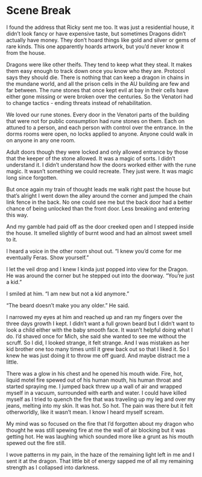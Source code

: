 #  Scene Break

I found the address that Ricky sent me too. It was just a residential house, it
didn’t look fancy or have expensive taste, but sometimes Dragons didn’t actually
have money. They don’t hoard things like gold and silver or gems of rare kinds.
This one apparently hoards artwork, but you’d never know it from the house.

Dragons were like other theifs. They tend to keep what they steal. It makes them
easy enough to track down once you know who they are. Protocol says they should
die. There is nothing that can keep a dragon in chains in the mundane world, and
all the prison cells in the AU building are few and far between. The rune stones
that once kept evil at bay in their cells have either gone missing or were
broken over the centuries. So the Venatori had to change tactics - ending
threats instead of rehabilitation.

We loved our rune stones. Every door in the Venatori parts of the building that
were not for public consumption had rune stones on them. Each on attuned to a
person, and each person with control over the entrance. In the dorms rooms were
open, no locks applied to anyone. Anyone could walk in on anyone in any one
room.

Adult doors though they were locked and only allowed entrance by those that the
keeper of the stone allowed. It was a magic of sorts. I didn’t understand it. I
didn’t understand how the doors worked either with the rune magic. It wasn’t
something we could recreate. They just were. It was magic long since forgotten.

But once again my train of thought leads me walk right past the house but that’s
alright I went down the alley around the corner and jumped the chain link fence
in the back. No one could see me but the back door had a better chance of being
unlocked than the front door. Less breaking and entering this way.

And my gamble had paid off as the door creeked open and I stepped inside the
house. It smelled slightly of burnt wood and had an almost sweet smell to it.

I heard a voice in the other room shout out. “I knew you’d come for me
eventually Feras. Show yourself.”

I let the veil drop and I knew I kinda just popped into view for the Dragon. He
was around the corner but he stepped out into the doorway. “You’re just a kid.”

I smiled at him. “I am new but not a kid anymore.”

“The beard doesn’t make you any older.” He said.

I narrowed my eyes at him and reached up and ran my fingers over the three days
growth I kept. I didn’t want a full grown beard but I didn’t want to look a
child either with the baby smooth face. It wasn’t helpful doing what I do. I’d
shaved once for Mich, she said she wanted to see me without the scruff. So I
did, I looked strange, it felt strange. And I was mistaken as her kid brother
one too many times until it grew back out so that I liked it. So I knew he was
just doing it to throw me off guard. And maybe distract me a little.

There was a glow in his chest and he opened his mouth wide. Fire, hot, liquid
motel fire spewed out of his human mouth, his human throat and started spraying
me. I jumped back threw up a wall of air and wrapped myself in a vacuum,
surrounded with earth and water. I could have killed myself as I tried to quench
the fire that was traveling up my leg and over my jeans, melting into my skin.
It was hot. So hot. The pain was there but it felt otherworldly, like it wasn’t
mean. I know I heard myself scream.

My mind was so focused on the fire that I’d forgotten about my dragon who
thought he was still spewing fire at me the wall of air blocking but it was
getting hot. He was laughing which sounded more like a grunt as his mouth spewed
out the fire still.

I wove patterns in my pain, in the haze of the remaining light left in me and I
sent it at the dragon. That little bit of energy sapped me of all my remaining
strength as I collapsed into darkness.

